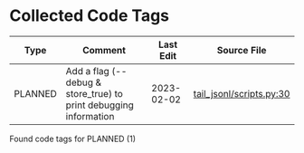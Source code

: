 # Collected Code Tags

| Type    | Comment                                                          | Last Edit   | Source File                                                                                                                              |
|---------|------------------------------------------------------------------|-------------|------------------------------------------------------------------------------------------------------------------------------------------|
| PLANNED | Add a flag (--debug & store_true) to print debugging information | 2023-02-02  | [tail_jsonl/scripts.py:30](https://github.com/KyleKing/tail-jsonl/blame/fd15e5907afae783ba21bb0f9d310cc6b08008c4/tail_jsonl/main.py#L34) |

Found code tags for PLANNED (1)

<!-- calcipy_skip_tags -->

